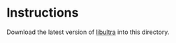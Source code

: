 # Instructions
Download the latest version of [libultra](https://download-directory.github.io/?url=https://github.com/ppkantorski/Ultrahand-Overlay/tree/main/lib/libultra) into this directory.
